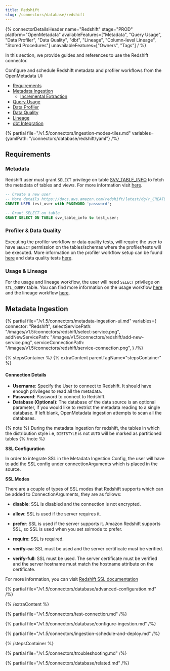```yaml
---
title: Redshift
slug: /connectors/database/redshift
---
```


{% connectorDetailsHeader
name="Redshift"
stage="PROD"
platform="OpenMetadata"
availableFeatures=["Metadata", "Query Usage", "Data Profiler", "Data Quality", "dbt", "Lineage", "Column-level Lineage", "Stored Procedures"]
unavailableFeatures=["Owners", "Tags"]
/ %}

In this section, we provide guides and references to use the Redshift connector.

Configure and schedule Redshift metadata and profiler workflows from the OpenMetadata UI:

- [Requirements](#requirements)
- [Metadata Ingestion](#metadata-ingestion)
    - [Incremental Extraction](/connectors/ingestion/workflows/metadata/incremental-extraction/redshift)
- [Query Usage](/connectors/ingestion/workflows/usage)
- [Data Profiler](/connectors/ingestion/workflows/profiler)
- [Data Quality](/connectors/ingestion/workflows/data-quality)
- [Lineage](/connectors/ingestion/lineage)
- [dbt Integration](/connectors/ingestion/workflows/dbt)

{% partial file="/v1.5/connectors/ingestion-modes-tiles.md" variables={yamlPath: "/connectors/database/redshift/yaml"} /%}

## Requirements

### Metadata
Redshift user must grant `SELECT` privilege on table [SVV_TABLE_INFO](https://docs.aws.amazon.com/redshift/latest/dg/r_SVV_TABLE_INFO.html) to fetch the metadata of tables and views. For more information visit [here](https://docs.aws.amazon.com/redshift/latest/dg/c_visibility-of-data.html).

```sql
-- Create a new user
-- More details https://docs.aws.amazon.com/redshift/latest/dg/r_CREATE_USER.html
CREATE USER test_user with PASSWORD 'password';

-- Grant SELECT on table
GRANT SELECT ON TABLE svv_table_info to test_user;
```

### Profiler & Data Quality
Executing the profiler workflow or data quality tests, will require the user to have `SELECT` permission on the tables/schemas where the profiler/tests will be executed. More information on the profiler workflow setup can be found [here](/connectors/ingestion/workflows/profiler) and data quality tests [here](/connectors/ingestion/workflows/data-quality).

### Usage & Lineage
For the usage and lineage workflow, the user will need `SELECT` privilege on `STL_QUERY` table. You can find more information on the usage workflow [here](/connectors/ingestion/workflows/usage) and the lineage workflow [here](/connectors/ingestion/workflows/lineage).

## Metadata Ingestion

{% partial 
  file="/v1.5/connectors/metadata-ingestion-ui.md" 
  variables={
    connector: "Redshift", 
    selectServicePath: "/images/v1.5/connectors/redshift/select-service.png",
    addNewServicePath: "/images/v1.5/connectors/redshift/add-new-service.png",
    serviceConnectionPath: "/images/v1.5/connectors/redshift/service-connection.png",
} 
/%}

{% stepsContainer %}
{% extraContent parentTagName="stepsContainer" %}

#### Connection Details

- **Username**: Specify the User to connect to Redshift. It should have enough privileges to read all the metadata.
- **Password**: Password to connect to Redshift.
- **Database (Optional)**: The database of the data source is an optional parameter, if you would like to restrict the metadata reading to a single database. If left blank, OpenMetadata ingestion attempts to scan all the databases.

{% note %}
During the metadata ingestion for redshift, the tables in which the distribution style i.e, `DISTSTYLE` is not `AUTO` will be marked as partitioned tables
{% /note %}

**SSL Configuration**

In order to integrate SSL in the Metadata Ingestion Config, the user will have to add the SSL config under connectionArguments which is placed in the source.

**SSL Modes**

There are a couple of types of SSL modes that Redshift supports which can be added to ConnectionArguments, they are as follows:
- **disable**: SSL is disabled and the connection is not encrypted.

- **allow**: SSL is used if the server requires it.

- **prefer**: SSL is used if the server supports it. Amazon Redshift supports SSL, so SSL is used when you set sslmode to prefer.

- **require**: SSL is required.

- **verify-ca**: SSL must be used and the server certificate must be verified.

- **verify-full**: SSL must be used. The server certificate must be verified and the server hostname must match the hostname attribute on the certificate.

For more information, you can visit [Redshift SSL documentation](https://docs.aws.amazon.com/redshift/latest/mgmt/connecting-ssl-support.html)

{% partial file="/v1.5/connectors/database/advanced-configuration.md" /%}

{% /extraContent %}

{% partial file="/v1.5/connectors/test-connection.md" /%}

{% partial file="/v1.5/connectors/database/configure-ingestion.md" /%}

{% partial file="/v1.5/connectors/ingestion-schedule-and-deploy.md" /%}

{% /stepsContainer %}

{% partial file="/v1.5/connectors/troubleshooting.md" /%}

{% partial file="/v1.5/connectors/database/related.md" /%}
